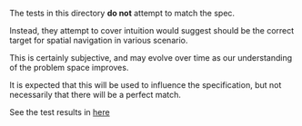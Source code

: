 The tests in this directory **do not** attempt to match the spec.

Instead, they attempt to cover intuition would suggest should be the correct
target for spatial navigation in various scenario.

This is certainly subjective, and may evolve over time as our understanding
of the problem space improves.

It is expected that this will be used to influence the specification,
but not necessarily that there will be a perfect match.

See the test results in [here](testResult.md)
